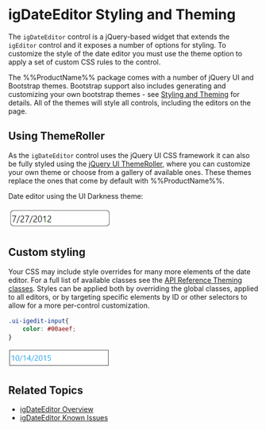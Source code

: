 ﻿<!--
|metadata|
{
    "fileName": "igdateeditor-styling-and-theming",
    "controlName": "igEditors",
    "tags": ["Editing","Styling","Theming"]
}
|metadata|
-->

# igDateEditor Styling and Theming

The `igDateEditor` control is a jQuery-based widget that extends the `igEditor` control and it exposes a number of options for styling. To customize the style of the date editor you must use the theme option to apply a set of custom CSS rules to the control.

The %%ProductName%% package comes with a number of jQuery UI and Bootstrap themes. Bootstrap support also includes generating and customizing your own bootstrap themes - see [Styling and Theming](Deployment-Guide-Styling-and-Theming.html) for details. All of the themes will style all controls, including the editors on the page.

## Using ThemeRoller

As the `igDateEditor` control uses the jQuery UI CSS framework it can also be fully styled using the [jQuery UI ThemeRoller](http://jqueryui.com/themeroller/), where you can customize your own theme or choose from a gallery of available ones. These themes replace the ones that come by default with %%ProductName%%.

Date editor using the UI Darkness theme:

![](images/igDateEditor_UI_Darkness.png)

## Custom styling

Your CSS may include style overrides for many more elements of the date editor. For a full list of available classes see the [API Reference Theming classes](%%jQueryApiUrl%%/ui.igDateEditor#theming). Styles can be applied both by overriding the global classes, applied to all editors, or by targeting specific elements by ID or other selectors to allow for a more per-control customization.

```css
.ui-igedit-input{
	color: #00aeef;
}
```

![](images/igDateEditor_custom_style.png)

## Related Topics

-   [igDateEditor Overview](igDateEditor-Overview.html)
-   [igDateEditor Known Issues](igDateEditor-Known-Issues.html)
